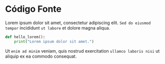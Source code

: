 # Código Fonte
Lorem ipsum dolor sit amet, consectetur adipiscing elit. `Sed do eiusmod tempor` incididunt `ut labore` et dolore magna aliqua.

```python
def hello_lorem():
    print("Lorem ipsum dolor sit amet.")
```

Ut `enim ad minim` veniam, quis nostrud exercitation `ullamco laboris nisi` ut aliquip ex ea commodo consequat.
